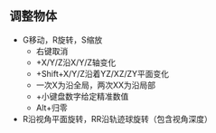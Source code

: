 ##  调整物体
* G移动，R旋转，S缩放
	* 右键取消
	* +X/Y/Z沿X/Y/Z轴变化
	* +Shift+X/Y/Z沿着YZ/XZ/ZY平面变化
	* 一次X为沿全局，两次XX为沿局部
	* +小键盘数字给定精准数值
	* Alt+归零
* R沿视角平面旋转，RR沿轨迹球旋转（包含视角深度） 